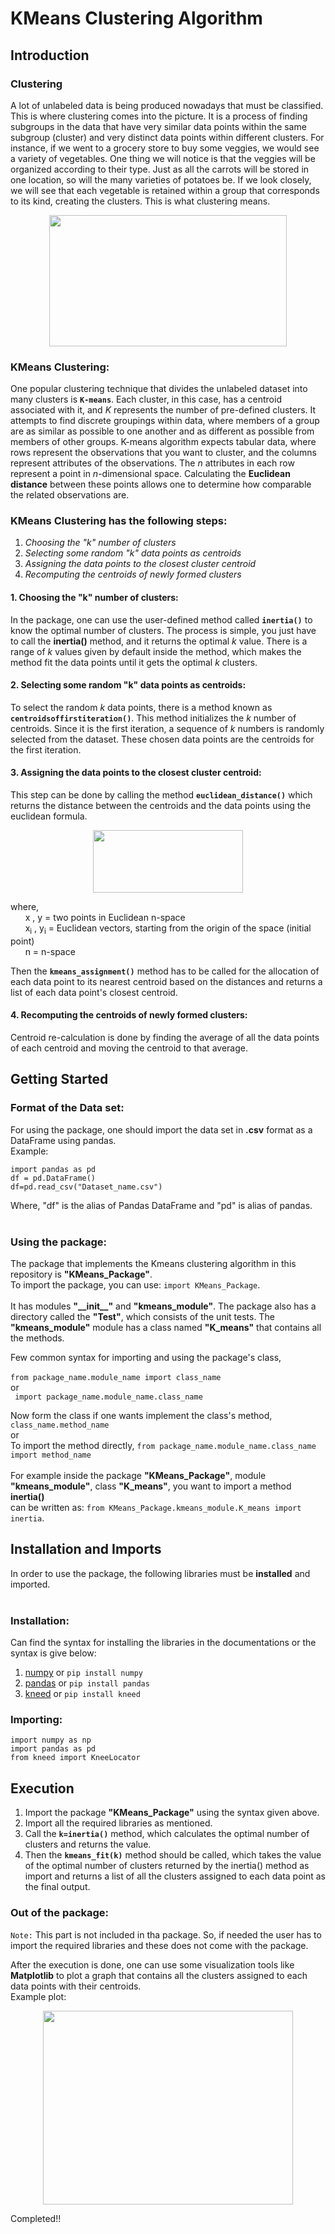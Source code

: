 # KMeans Clustering Algorithm 

## Introduction

### Clustering

A lot of unlabeled data is being produced nowadays that must be classified. This is where clustering comes into the picture. It is a process of finding subgroups in the data that have very similar data points within the same subgroup (cluster) and very distinct data points within different clusters. For instance, if we went to a grocery store to buy some veggies, we would see a variety of vegetables. One thing we will notice is that the veggies will be organized according to their type. Just as all the carrots will be stored in one location, so will the many varieties of potatoes be. If we look closely, we will see that each vegetable is retained within a group that corresponds to its kind, creating the clusters. This is what clustering means. 

<p align="center">
  <img width="380" height="210" src="https://559987-1802630-raikfcquaxqncofqfm.stackpathdns.com/assets/images/machine-learing/clustering/clustering01.png">
</p>

### KMeans Clustering: 
One popular clustering technique that divides the unlabeled dataset into many clusters is **```K-means```**. Each cluster, in this case, has a centroid associated with it, and *K* represents the number of pre-defined clusters. It attempts to find discrete groupings within data, where members of a group are as similar as possible to one another and as different as possible from members of other groups. K-means algorithm expects tabular data, where rows represent the observations that you want to cluster, and the columns represent attributes of the observations. The *n* attributes in each row represent a point in *n*-dimensional space. Calculating the **Euclidean distance** between these points allows one to determine how comparable the related observations are.

### KMeans Clustering has the following steps:
1. *Choosing the "k" number of clusters*
2. *Selecting some random "k" data points as centroids*
3. *Assigning the data points to the closest cluster centroid*
4. *Recomputing the centroids of newly formed clusters*

#### 1. Choosing the "k" number of clusters:
In the package, one can use the user-defined method called **```inertia()```** to know the optimal number of clusters. The process is simple, you just have to call the **inertia()** method, and it returns the optimal *k* value. There is a range of *k* values given by default inside the method, which makes the method fit the data points until it gets the optimal *k* clusters. 

#### 2. Selecting some random "k" data points as centroids:
To select the random *k* data points, there is a method known as **```centroidsoffirstiteration()```**. This method initializes the *k* number of centroids. Since it is the first iteration, a sequence of *k* numbers is randomly selected from the dataset. These chosen data points are the centroids for the first iteration.

#### 3. Assigning the data points to the closest cluster centroid:
This step can be done by calling the method **```euclidean_distance()```** which returns the distance between the centroids and the data points using the euclidean formula.
<p align="center">
  <img width="240" height="100" src="https://www.delftstack.com/img/Math/euclidean%20distance.png?ezimgfmt=rs:350x121/rscb5/ng:webp/ngcb5">

where,<br>
&nbsp;&nbsp;&nbsp;&nbsp;&nbsp; x , y	=	two points in Euclidean n-space <br>
&nbsp;&nbsp;&nbsp;&nbsp;&nbsp; x<sub>i</sub> , y<sub>i</sub>	=	Euclidean vectors, starting from the origin of the space (initial point)<br>
&nbsp;&nbsp;&nbsp;&nbsp;&nbsp; n	=	n-space 
</p>

Then the **```kmeans_assignment()```** method has to be called for the allocation of each data point to its nearest centroid based on the distances and returns a list of each data point's closest centroid.

#### 4. Recomputing the centroids of newly formed clusters:
Centroid re-calculation is done by finding the average of all the data points of each centroid and moving the centroid to that average. 

## Getting Started
### Format of the Data set:
For using the package, one should import the data set in **.csv** format as a DataFrame using pandas. <br>
Example: 
``` 
import pandas as pd
df = pd.DataFrame()
df=pd.read_csv("Dataset_name.csv")
```
Where, "df" is the alias of Pandas DataFrame and "pd" is alias of pandas.<br><br>
### Using the package:
The package that implements the Kmeans clustering algorithm in this repository is **"KMeans_Package"**. <br>
To import the package, you can use: ```import KMeans_Package```.<br><br> 
It has modules **"\_\_init\_\_"** and **"kmeans_module"**. The package also has a directory called the **"Test"**, which consists of the unit tests. The **"kmeans_module"** module has a class named **"K_means"** that contains all the methods. <br>

Few common syntax for importing and using the package's class, <br><br>
``` from package_name.module_name import class_name ``` <br> or<br> ``` import package_name.module_name.class_name```<br>

Now form the class if one wants implement the class's method, ``` class_name.method_name``` <br> or<br>
To import the method directly, ```from package_name.module_name.class_name import method_name```
<br><br>
For example inside the package **"KMeans_Package"**, module **"kmeans_module"**, class **"K_means"**, you want to import a method **inertia()**<br>
can be written as: ```from KMeans_Package.kmeans_module.K_means import inertia```.

## Installation and Imports
In order to use the package, the following libraries must be **installed** and imported. <br><br>
### Installation:
Can find the syntax for installing the libraries in the documentations or the syntax is give below:
1. [numpy](https://pypi.org/project/numpy/) or ```pip install numpy```
2. [pandas](https://pypi.org/project/pandas/) or ```pip install pandas```
3. [kneed](https://pypi.org/project/kneed/) or ```pip install kneed```

### Importing:
```
import numpy as np
import pandas as pd 
from kneed import KneeLocator
```

## Execution
1. Import the package **"KMeans_Package"** using the syntax given above.
2. Import all the required libraries as mentioned.
3. Call the **```k=inertia()```** method, which calculates the optimal number of clusters and returns the value.
4. Then the **```kmeans_fit(k)```** method should be called, which takes the value of the optimal number of clusters returned by the inertia() method as import and returns a list of all the clusters assigned to each data point as the final output.

### Out of the package:
```Note:``` This part is not included in tha package. So, if needed the user has to import the required libraries and these does not come with the package.<br>

After the execution is done, one can use some visualization tools like **Matplotlib** to plot a graph that contains all the clusters assigned to each data points with their centroids.<br>
Example plot:
<p align="center">
  <img width="400" height="310" src="https://www.jcchouinard.com/wp-content/uploads/2021/10/image-54.png">
</p>

Completed!!






